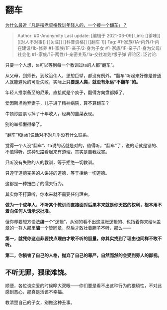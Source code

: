 # 翻车
[为什么最近「凡是摆老资格教训年轻人的，一个接一个翻车」？](https://www.zhihu.com/question/462610587/answer/1923934010)

> Author: #0-Anonymity
> Last update: [编辑于 2021-06-09]
> Link: [[爹味]] [[对人不对事]] [[关注]] [[科普资格]] [[翻车 1]]
> Tag: #1-家族/1A-内外/1-内在建设/1b-修养 #1-家族/1F-亲子/2-身为子女 #1-家族/1F-亲子/1-身为父母/社会化 #1-家族/1E-两性/1-亲密关系/1a-交往准则/银子弹
> 评论区:
> 泛讨论:

只要一个人想，ta可以等到每一个教训过ta的人都“翻车”。

从父母，到师长，到政治伟人，思想巨擘，都没有例外。“翻车”听起来好像是普通人就能避免的可耻失败，实际上**只要是人类，就没有永远“不翻车”的。**

年轻人推崇备至的尼采，直接就是个疯子，翻得方向盘都掉了。

爱因斯坦抛弃妻子，儿子进了精神病院，算不算翻车？

牛顿炒股票亏掉了十年收入，经典的韭菜表现。

别的举都懒得举了。

“翻车”和ta们说话对不对几乎没有什么联系。

觉得一个人没“翻车”、ta说的话就是对的，值得听，“翻车”了，说的话就是错的、不值得听，这种思路看起来有道理，其实是自我戕害。

只听没有失败的人的教训，等于拒绝一切教训。

只遵守道德完美的人讲述的道德，等于拒绝一切道德。

这都是一种扭曲了的懦夫行为。

其实你不打算听，你本来就不需要任何理由。

**做为一个成年人，不听某个教训而直接面对后果本来就是你天然的权利，根本用不着向任何人请示求批准。**

但你却要想方设法**编**一个“逻辑”，从别的看不出这混账逻辑的、也指着你来给ta盖章的一群人那里**骗**一个赞同章，然后才敢壮着胆子不听，那么——

**第一，就凭你这点非要找点理由才敢不听的胆量，你其实找到了理由也同样不敢不听。**

**第二，你损害了自己的人格，抛弃了自己的尊严，自然而然的会受到旁人的鄙视。**

## 不听无罪，**猥琐难饶**。

顺便，各位谈恋爱的时候睁大双眼——你们要是看不出这种行为的猥琐性，不对此感到恶心，那真是活该不幸福。

教清楚自己的子女，别做这种丑事。
